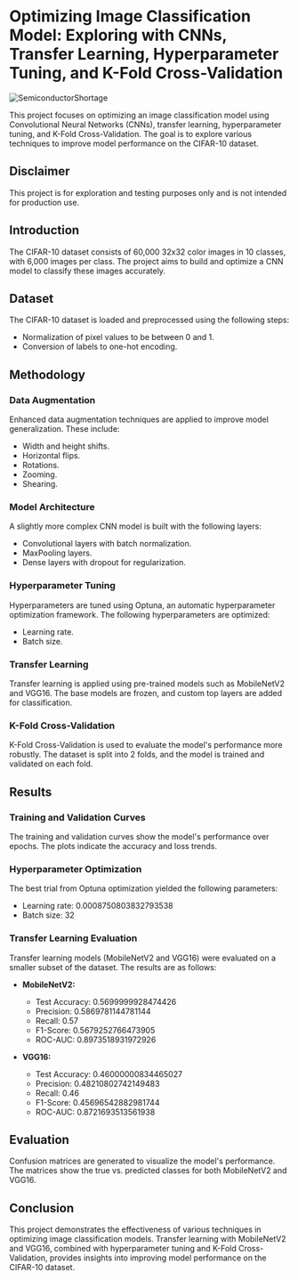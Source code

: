 # Optimizing Image Classification Model: Exploring with CNNs, Transfer Learning, Hyperparameter Tuning, and K-Fold Cross-Validation

![SemiconductorShortage](https://github.com/user-attachments/assets/bc80e6ba-663d-404f-8bca-b1d6a63426a5)

This project focuses on optimizing an image classification model using Convolutional Neural Networks (CNNs), transfer learning, hyperparameter tuning, and K-Fold Cross-Validation. The goal is to explore various techniques to improve model performance on the CIFAR-10 dataset.

## Disclaimer

This project is for exploration and testing purposes only and is not intended for production use.

## Introduction

The CIFAR-10 dataset consists of 60,000 32x32 color images in 10 classes, with 6,000 images per class. The project aims to build and optimize a CNN model to classify these images accurately.

## Dataset

The CIFAR-10 dataset is loaded and preprocessed using the following steps:
- Normalization of pixel values to be between 0 and 1.
- Conversion of labels to one-hot encoding.

## Methodology

### Data Augmentation

Enhanced data augmentation techniques are applied to improve model generalization. These include:
- Width and height shifts.
- Horizontal flips.
- Rotations.
- Zooming.
- Shearing.

### Model Architecture

A slightly more complex CNN model is built with the following layers:
- Convolutional layers with batch normalization.
- MaxPooling layers.
- Dense layers with dropout for regularization.

### Hyperparameter Tuning

Hyperparameters are tuned using Optuna, an automatic hyperparameter optimization framework. The following hyperparameters are optimized:
- Learning rate.
- Batch size.

### Transfer Learning

Transfer learning is applied using pre-trained models such as MobileNetV2 and VGG16. The base models are frozen, and custom top layers are added for classification.

### K-Fold Cross-Validation

K-Fold Cross-Validation is used to evaluate the model's performance more robustly. The dataset is split into 2 folds, and the model is trained and validated on each fold.

## Results

### Training and Validation Curves

The training and validation curves show the model's performance over epochs. The plots indicate the accuracy and loss trends.

### Hyperparameter Optimization

The best trial from Optuna optimization yielded the following parameters:
- Learning rate: 0.0008750803832793538
- Batch size: 32

### Transfer Learning Evaluation

Transfer learning models (MobileNetV2 and VGG16) were evaluated on a smaller subset of the dataset. The results are as follows:

- **MobileNetV2:**
  - Test Accuracy: 0.5699999928474426
  - Precision: 0.5869781144781144
  - Recall: 0.57
  - F1-Score: 0.5679252766473905
  - ROC-AUC: 0.8973518931972926

- **VGG16:**
  - Test Accuracy: 0.46000000834465027
  - Precision: 0.48210802742149483
  - Recall: 0.46
  - F1-Score: 0.45696542882981744
  - ROC-AUC: 0.8721693513561938

## Evaluation

Confusion matrices are generated to visualize the model's performance. The matrices show the true vs. predicted classes for both MobileNetV2 and VGG16.

## Conclusion

This project demonstrates the effectiveness of various techniques in optimizing image classification models. Transfer learning with MobileNetV2 and VGG16, combined with hyperparameter tuning and K-Fold Cross-Validation, provides insights into improving model performance on the CIFAR-10 dataset.
